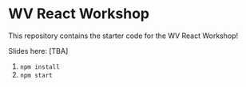 # WV React Workshop

This repository contains the starter code for the WV React Workshop!

Slides here: [TBA]

1. `npm install`
2. `npm start`